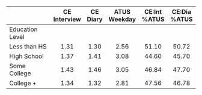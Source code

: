 
|                      | CE<br>Interview |  CE<br>Diary | ATUS<br>Weekday | CE:Int<br>%ATUS | CE:Dia<br>%ATUS |
| -------------------- | :----------: | :----------: | :----------: | :----------: | :----------: |
| Education Level      |              |              |              |              |              |
| Less than HS         |         1.31 |         1.30 |         2.56 |        51.10 |        50.72 |
| High School          |         1.37 |         1.41 |         3.08 |        44.60 |        45.70 |
| Some College         |         1.43 |         1.46 |         3.05 |        46.84 |        47.70 |
| College +            |         1.34 |         1.32 |         2.81 |        47.56 |        46.78 |

